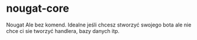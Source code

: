 # nougat-core
Nougat Ale bez komend. Idealne jeśli chcesz stworzyć swojego bota ale nie chce ci sie tworzyć handlera, bazy danych itp.
